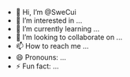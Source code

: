 - 👋 Hi, I’m @SweCui
- 👀 I’m interested in ...
- 🌱 I’m currently learning ...
- 💞️ I’m looking to collaborate on ...
- 📫 How to reach me ...
- 😄 Pronouns: ...
- ⚡ Fun fact: ...

<!---
SweCui/SweCui is a ✨ special ✨ repository because its `README.md` (this file) appears on your GitHub profile.
You can click the Preview link to take a look at your changes.
--->

